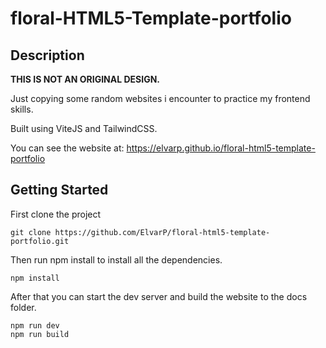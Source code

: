 # floral-HTML5-Template-portfolio

## Description

**THIS IS NOT AN ORIGINAL DESIGN.**

Just copying some random websites i encounter to practice my frontend skills.

Built using ViteJS and TailwindCSS.

You can see the website at: https://elvarp.github.io/floral-html5-template-portfolio

## Getting Started

First clone the project

```
git clone https://github.com/ElvarP/floral-html5-template-portfolio.git
```

Then run npm install to install all the dependencies.

```
npm install
```

After that you can start the dev server and build the website to the docs folder.

```
npm run dev
npm run build
```
